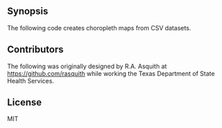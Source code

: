 ## Synopsis

The following code creates choropleth maps from CSV datasets.

## Contributors

The following was originally designed by R.A. Asquith at https://github.com/rasquith while working the Texas Department of State Health Services.

## License

MIT

